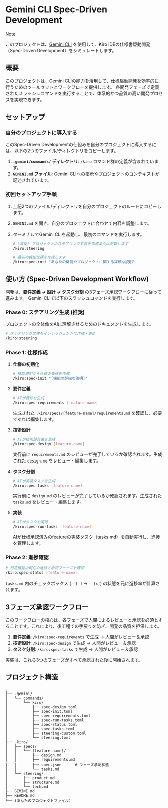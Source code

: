 # Gemini CLI Spec-Driven Development

> [!Note]
> このプロジェクトは、[Gemini CLI](https://github.com/google/gemini-cli) を使用して、Kiro IDEの仕様書駆動開発（Spec-Driven Development）をシミュレートします。

## 概要

このプロジェクトは、Gemini CLIの能力を活用して、仕様駆動開発を効率的に行うためのツールセットとワークフローを提供します。
各開発フェーズで定義されたスラッシュコマンドを実行することで、体系的かつ品質の高い開発プロセスを実現できます。

## セットアップ

### 自分のプロジェクトに導入する

このSpec-Driven Developmentの仕組みを自分のプロジェクトに導入するには、以下の2つのファイル/ディレクトリをコピーします。

1. **`.gemini/commands/` ディレクトリ**: `/kiro` コマンド群の定義が含まれています。
2. **`GEMINI.md` ファイル**: Gemini CLIへの指示やプロジェクトのコンテキストが記述されています。

### 初回セットアップ手順

1. 上記2つのファイル/ディレクトリを自分のプロジェクトのルートにコピーします。
2. `GEMINI.md` を開き、自分のプロジェクトに合わせて内容を調整します。
3. ターミナルでGemini CLIを起動し、最初のコマンドを実行します。

    ```bash
    # (推奨) プロジェクトのステアリング文書を作成または更新します
    /kiro:steering

    # 最初の機能仕様を作成します
    /kiro:spec-init "あなたの機能やプロジェクトに関する詳細な説明"
    ```

## 使い方 (Spec-Driven Development Workflow)

開発は、**要件定義 → 設計 → タスク分割** の3フェーズ承認ワークフローに従って進みます。
Gemini CLIで以下のスラッシュコマンドを実行します。

### Phase 0: ステアリング生成 (推奨)

プロジェクトの全体像をAIに理解させるためのドキュメントを生成します。

```bash
# ステアリング文書をインテリジェントに作成・更新
/kiro:steering
```

### Phase 1: 仕様作成

1. **仕様の初期化**

    ```bash
    # 機能説明から仕様の骨格を作成
    /kiro:spec-init "[機能の詳細な説明]"
    ```

2. **要件定義**

    ```bash
    # AIが要件を生成
    /kiro:spec-requirements [feature-name]
    ```

    生成された `.kiro/specs/[feature-name]/requirements.md` を確認し、必要であれば編集します。

3. **技術設計**

    ```bash
    # AIが技術設計書を生成
    /kiro:spec-design [feature-name]
    ```

    実行前に `requirements.md` のレビューが完了しているか確認されます。生成された `design.md` をレビュー・編集します。

4. **タスク分割**

    ```bash
    # AIが実装タスクを生成
    /kiro:spec-tasks [feature-name]
    ```

    実行前に `design.md` のレビューが完了しているか確認されます。生成された `tasks.md` をレビュー・編集します。

5. **実装**

    ```bash
    # AIがタスクを実行
    /kiro:spec-run-tasks [feature-name]
    ```

    AIが仕様承認済みのfeatureの実装タスク（tasks.md）を自動実行し、進捗を管理します。

### Phase 2: 進捗確認

```bash
# 特定機能の現在の進捗と承認フェーズを確認
/kiro:spec-status [feature-name]
```

`tasks.md` 内のチェックボックス (`- [ ]` -> `- [x]`) の状態を元に進捗率が計算されます。

## 3フェーズ承認ワークフロー

このワークフローの核心は、各フェーズで人間によるレビューと承認を必須とすることです。これにより、後工程での手戻りを防ぎ、開発の品質を担保します。

1. **要件定義**: `/kiro:spec-requirements` で生成 → 人間がレビュー＆承認
2. **技術設計**: `/kiro:spec-design` で生成 → 人間がレビュー＆承認
3. **タスク分割**: `/kiro:spec-tasks` で生成 → 人間がレビュー＆承認

実装は、これら3つのフェーズがすべて承認された後に開始されます。

## プロジェクト構造

```
.
├── .gemini/
│   └── commands/
│       └── kiro/
│           ├── spec-design.toml
│           ├── spec-init.toml
│           ├── spec-requirements.toml
│           ├── spec-run-tasks.toml
│           ├── spec-status.toml
│           ├── spec-tasks.toml
│           ├── steering-custom.toml
│           └── steering.toml
├── .kiro/
│   ├── specs/
│   │   └── [feature-name]/
│   │       ├── design.md
│   │       ├── requirements.md
│   │       ├── spec.json      # フェーズ承認状態
│   │       └── tasks.md
│   └── steering/
│       ├── product.md
│       ├── structure.md
│       └── tech.md
├── GEMINI.md
├── README.md
└── (あなたのプロジェクトファイル)
```

